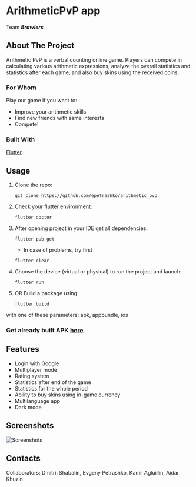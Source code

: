 # ArithmeticPvP app

Team ***Brawlers***

## About The Project
Arithmetic PvP is a verbal counting online game. Players can compete in calculating various arithmetic expressions, analyze the overall statistics and statistics after each game, and also buy skins using the received coins.

### For Whom
Play our game if you want to:

* Improve your arithmetic skills
* Find new friends with same interests
* Compete!

### Built With

[Flutter](https://flutter.dev/)


## Usage
1) Clone the repo:
    ```
    git clone https://github.com/epetrashko/arithmetic_pvp
    ```
2) Check your flutter environment:
    ```
    flutter doctor
    ```
3) After opening project in your IDE get all dependencies:
    ```
    flutter pub get
    ```
    * In case of problems, try first
    ```
    flutter clear
    ```
   
4) Choose the device (virtual or physical) to run the project and launch:
    ```
    flutter run
    ```
5) OR Build a package using:
    ```
    flutter build
    ```
  with one of these parameters: apk, appbundle, ios

### Get already built APK [here](https://github.com/epetrashko/arithmetic_pvp/blob/master/app-release.apk)

## Features

* Login with Google
* Multiplayer mode
* Rating system
* Statistics after end of the game
* Statistics for the whole period
* Ability to buy skins using in-game currency
* Multilanguage app
* Dark mode


## Screenshots

![Screenshots](https://github.com/epetrashko/arithmetic_pvp/blob/master/screenshots/screens.png)


## Contacts

Collaborators: Dmitrii Shabalin, Evgeny Petrashko, Kamil Agluillin, Aidar Khuzin
